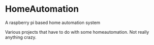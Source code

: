 # HomeAutomation
A raspberry pi based home automation system


Various projects that have to do with some homeautomation.   Not really anything crazy.
